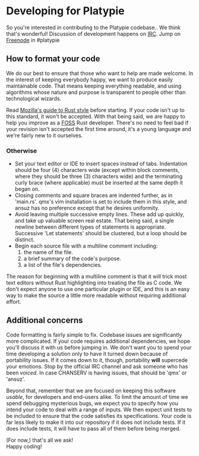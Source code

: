 # Developing for Platypie  
  
So you're interested in contributing to the Platypie codebase.. We think that's wonderful! Discussion of development happens on [IRC](http://kernelmeltdown.org/blog/how-to-set-up-irc-using-hexchat-beginners-walkthrough/). Jump on [Freenode](http://webchat.freenode.net/?channels=%23platypie "freenode's webchat") in #platypie  
  
## How to format your code  
We do our best to ensure that those who want to help are made welcome. In the interest of keeping everybody happy, we want to produce easily maintainable code. That means keeping everything readable, and using algorithms whose nature and purpose is transparent to people other than technological wizards.  
  
Read [Mozilla's guide to Rust style](https://github.com/mozilla/rust/wiki/Note-style-guide) before starting. If your code isn't up to this standard, it won't be accepted. With that being said, we are happy to help you improve as a [FOSS](http://en.wikipedia.org/wiki/Free_and_open-source_software) Rust developer. There's no need to feel bad if your revision isn't accepted the first time around, it's a young language and we're fairly new to it ourselves.  
  
### Otherwise  
* Set your text editor or IDE to insert spaces instead of tabs. Indentation should be four (4) characters wide (except within block comments, where they should be three (3) characters wide) and the terminating curly brace (where applicable) must be inserted at the same depth it began on.
* Closing comments and square braces are indented further, as in 'main.rs'. qmx's vim installation is set to include them in this style, and ansuz has no preference except that he desires uniformity.
* Avoid leaving multiple successive empty lines. These add up quickly, and take up valuable screen real estate. That being said, a single newline between different types of statements is appropriate. Successive 'Let statements' should be clustered, but a loop should be distinct.
* Begin each source file with a multiline comment including:  
  1. the name of the file.
  1. a brief summary of the code's purpose.
  1. a list of the file's dependencies.
  
The reason for beginning with a multiline comment is that it will trick most text editors without Rust highlighting into treating the file as C code. We don't expect anyone to use one particular plugin or IDE, and this is an easy way to make the source a little more readable without requiring additional effort.  
  
## Additional concerns  
  
Code formatting is fairly simple to fix. Codebase issues are significantly more complicated. If your code requires additional dependencies, we hope you'll discuss it with us before jumping in. We don't want you to spend your time developing a solution only to have it turned down because of portability issues. If it comes down to it, though, portability **will** supercede your emotions. Stop by the official IRC channel and ask someone who has been *voiced*. In case CHANSERV is having issues, that should be 'qmx' or 'ansuz'.  
  
Beyond that, remember that we are focused on keeping this software *usable*, for developers and end-users alike. To limit the amount of time we spend debugging mysterious bugs, we expect you to specify how you intend your code to deal with a range of inputs. We then expect unit tests to be included to ensure that the code satisfies its specifications. Your code is far less likely to make it into our repository if it does not include tests. If it does include tests, it will have to pass all of them before being merged.  
  
(For now,) that's all we ask!  
Happy coding!  
